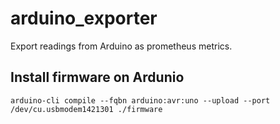 # arduino_exporter

Export readings from Arduino as prometheus metrics.

## Install firmware on Ardunio

```
arduino-cli compile --fqbn arduino:avr:uno --upload --port /dev/cu.usbmodem1421301 ./firmware
```
